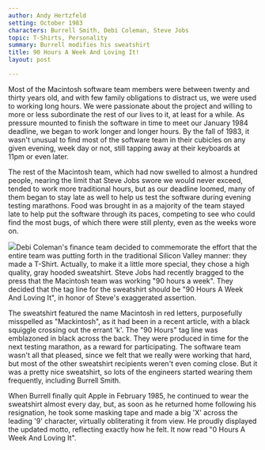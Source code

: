 ```yaml
---
author: Andy Hertzfeld
setting: October 1983
characters: Burrell Smith, Debi Coleman, Steve Jobs
topic: T-Shirts, Personality
summary: Burrell modifies his sweatshirt
title: 90 Hours A Week And Loving It!
layout: post

---
```


Most of the Macintosh software team members were between twenty and thirty years old, and with few family obligations to distract us, we were used to working long hours. We were passionate about the project and willing to more or less subordinate the rest of our lives to it, at least for a while. As pressure mounted to finish the software in time to meet our January 1984 deadline, we began to work longer and longer hours. By the fall of 1983, it wasn't unusual to find most of the software team in their cubicles on any given evening, week day or not, still tapping away at their keyboards at 11pm or even later.

  
  
  
  
The rest of the Macintosh team, which had now swelled to almost a hundred people, nearing the limit that Steve Jobs swore we would never exceed, tended to work more traditional hours, but as our deadline loomed, many of them began to stay late as well to help us test the software during evening testing marathons. Food was brought in as a majority of the team stayed late to help put the software through its paces, competing to see who could find the most bugs, of which there were still plenty, even as the weeks wore on.  
  
  
 [![](images/Macintosh/90_hours_t.jpg)](images/Macintosh/90_hours.jpg)Debi Coleman's finance team decided to commemorate the effort that the entire team was putting forth in the traditional Silicon Valley manner: they made a T-Shirt. Actually, to make it a little more special, they chose a high quality, gray hooded sweatshirt. Steve Jobs had recently bragged to the press that the Macintosh team was working "90 hours a week". They decided that the tag line for the sweatshirt should be "90 Hours A Week And Loving It", in honor of Steve's exaggerated assertion.  
  
  
The sweatshirt featured the name Macintosh in red letters, purposefully misspelled as "Mackintosh", as it had been in a recent article, with a black squiggle crossing out the errant 'k'. The "90 Hours" tag line was emblazoned in black across the back. They were produced in time for the next testing marathon, as a reward for participating. The software team wasn't all that pleased, since we felt that we really were working that hard, but most of the other sweatshirt recipients weren't even coming close. But it was a pretty nice sweatshirt, so lots of the engineers started wearing them frequently, including Burrell Smith.  
  
  
When Burrell finally quit Apple in February 1985, he continued to wear the sweatshirt almost every day, but, as soon as he returned home following his resignation, he took some masking tape and made a big 'X' across the leading '9' character, virtually obliterating it from view. He proudly displayed the updated motto, reflecting exactly how he felt. It now read "0 Hours A Week And Loving It". 
